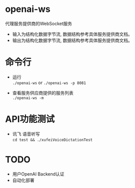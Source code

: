 # openai-ws

代理服务提供商的WebSocket服务  

  * 输入为结构化数据字节流, 数据结构参考具体服务提供商文档。  
  * 输出为结构化数据字节流, 数据结构参考具体服务提供商文档。  

# 命令行 

  - 运行  
  `./openai-ws`  or `./openai-ws -p 8081`  

  - 查看服务供应商提供的服务列表  
  `./openai-ws -m`  

# API功能测试  
  
  - 讯飞 语音听写  
  `cd test && ./xufeiVoiceDictationTest` 

# TODO

  - 用户OpenAI Backend认证  
  - 自动化部署  